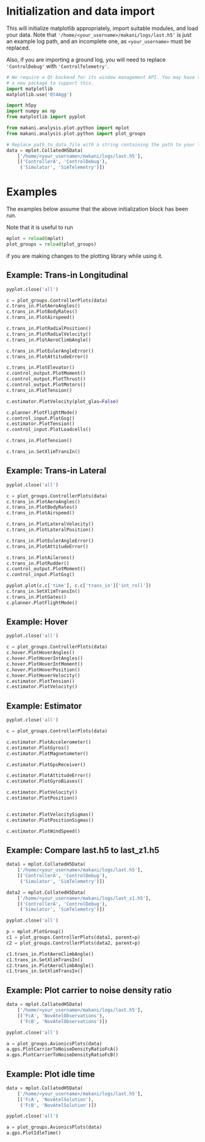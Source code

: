 # Initialization and data import

This will initialize matplotlib appropriately, import suitable modules,
and load your data. Note that `'/home/<your_username>/makani/logs/last.h5'`
is just an example log path, and an incomplete one, as `<your_username>` must
be replaced.

Also, if you are importing a ground log, you will need to replace
`'ControlDebug'` with `'ControlTelemetry'`.

```python
# We require a Qt backend for its window management API. You may have to install
# a new package to support this.
import matplotlib
matplotlib.use('Qt4Agg')

import h5py
import numpy as np
from matplotlib import pyplot

from makani.analysis.plot.python import mplot
from makani.analysis.plot.python import plot_groups

# Replace path_to_data_file with a string containing the path to your log file.
data = mplot.CollatedH5Data(
    ['/home/<your_username>/makani/logs/last.h5'],
    [('ControllerA', 'ControlDebug'),
     ('Simulator', 'SimTelemetry')])
```

# Examples

The examples below assume that the above initialization block has been run.

Note that it is useful to run
```python
mplot = reload(mplot)
plot_groups = reload(plot_groups)
```
if you are making changes to the plotting library while using it.

## Example: Trans-in Longitudinal

```python
pyplot.close('all')

c = plot_groups.ControllerPlots(data)
c.trans_in.PlotAeroAngles()
c.trans_in.PlotBodyRates()
c.trans_in.PlotAirspeed()

c.trans_in.PlotRadialPosition()
c.trans_in.PlotRadialVelocity()
c.trans_in.PlotAeroClimbAngle()

c.trans_in.PlotEulerAngleError()
c.trans_in.PlotAttitudeError()

c.trans_in.PlotElevator()
c.control_output.PlotMoment()
c.control_output.PlotThrust()
c.control_output.PlotMotors()
c.trans_in.PlotTension()

c.estimator.PlotVelocity(plot_glas=False)

c.planner.PlotFlightMode()
c.control_input.PlotGsg()
c.estimator.PlotTension()
c.control_input.PlotLoadcells()

c.trans_in.PlotTension()

c.trans_in.SetXlimTransIn()
```

## Example: Trans-in Lateral

```python
pyplot.close('all')

c = plot_groups.ControllerPlots(data)
c.trans_in.PlotAeroAngles()
c.trans_in.PlotBodyRates()
c.trans_in.PlotAirspeed()

c.trans_in.PlotLateralVelocity()
c.trans_in.PlotLateralPosition()

c.trans_in.PlotEulerAngleError()
c.trans_in.PlotAttitudeError()

c.trans_in.PlotAilerons()
c.trans_in.PlotRudder()
c.control_output.PlotMoment()
c.control_input.PlotGsg()

pyplot.plot(c.c['time'], c.c['trans_in']['int_roll'])
c.trans_in.SetXlimTransIn()
c.trans_in.PlotGates()
c.planner.PlotFlightMode()
```

## Example: Hover
```python
pyplot.close('all')

c = plot_groups.ControllerPlots(data)
c.hover.PlotHoverAngles()
c.hover.PlotHoverIntAngles()
c.hover.PlotHoverIntMoment()
c.hover.PlotHoverPosition()
c.hover.PlotHoverVelocity()
c.estimator.PlotTension()
c.estimator.PlotVelocity()
```

## Example: Estimator

```python
pyplot.close('all')

c = plot_groups.ControllerPlots(data)

c.estimator.PlotAccelerometer()
c.estimator.PlotGyros()
c.estimator.PlotMagnetometer()

c.estimator.PlotGpsReceiver()

c.estimator.PlotAttitudeError()
c.estimator.PlotGyroBiases()

c.estimator.PlotVelocity()
c.estimator.PlotPosition()


c.estimator.PlotVelocitySigmas()
c.estimator.PlotPositionSigmas()

c.estimator.PlotWindSpeed()
```

## Example: Compare last.h5 to last_z1.h5

```python
data1 = mplot.CollatedH5Data(
    ['/home/<your_username>/makani/logs/last.h5'],
    [('ControllerA', 'ControlDebug'),
     ('Simulator', 'SimTelemetry')])

data2 = mplot.CollatedH5Data(
    ['/home/<your_username>/makani/logs/last_z1.h5'],
    [('ControllerA', 'ControlDebug'),
     ('Simulator', 'SimTelemetry')])

pyplot.close('all')

p = mplot.PlotGroup()
c1 = plot_groups.ControllerPlots(data1, parent=p)
c2 = plot_groups.ControllerPlots(data2, parent=p)

c1.trans_in.PlotAeroClimbAngle()
c1.trans_in.SetXlimTransIn()
c2.trans_in.PlotAeroClimbAngle()
c1.trans_in.SetXlimTransIn()
```

## Example: Plot carrier to noise density ratio

```python
data = mplot.CollatedH5Data(
    ['/home/<your_username>/makani/logs/last.h5'],
    [('FcA', 'NovAtelObservations'),
     ('FcB', 'NovAtelObservations')])

pyplot.close('all')

a = plot_groups.AvionicsPlots(data)
a.gps.PlotCarrierToNoiseDensityRatioFcA()
a.gps.PlotCarrierToNoiseDensityRatioFcB()
```

## Example: Plot idle time

```python
data = mplot.CollatedH5Data(
    ['/home/<your_username>/makani/logs/last.h5'],
    [('FcA', 'NovAtelSolution'),
     ('FcB', 'NovAtelSolution')])

pyplot.close('all')

a = plot_groups.AvionicsPlots(data)
a.gps.PlotIdleTime()
```